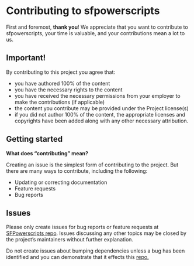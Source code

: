 # Contributing to sfpowerscripts

First and foremost, **thank you**! We appreciate that you want to contribute to sfpowerscripts, your time is valuable, and your contributions mean a lot to us.

## Important! <a id="important"></a>

By contributing to this project you agree that:

* you have authored 100% of the content
* you have the necessary rights to the content
* you have received the necessary permissions from your employer to make the contributions \(if applicable\)
* the content you contribute may be provided under the Project license\(s\)
* if you did not author 100% of the content, the appropriate licenses and copyrights have been added along with any other necessary attribution.

## Getting started <a id="getting-started"></a>

**What does “contributing” mean?**

Creating an issue is the simplest form of contributing to the project. But there are many ways to contribute, including the following:

* Updating or correcting documentation
* Feature requests
* Bug reports

## Issues <a id="issues"></a>

Please only create issues for bug reports or feature requests at [SFPowerscripts repo](https://github.com/azlamsalam/sfpowerscripts). Issues discussing any other topics may be closed by the project’s maintainers without further explanation.

Do not create issues about bumping dependencies unless a bug has been identified and you can demonstrate that it effects this [repo.](https://github.com/azlamsalam/sfpowerscripts)

